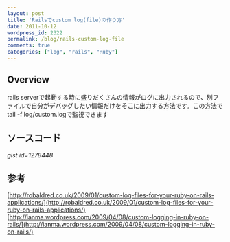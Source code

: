 ```yaml
---
layout: post
title: 'Railsでcustom log(file)の作り方'
date: 2011-10-12
wordpress_id: 2322
permalink: /blog/rails-custom-log-file
comments: true
categories: ["log", "rails", "Ruby"]
---
```

## Overview
rails serverで起動する時に盛りだくさんの情報がログに出力されるので、別ファイルで自分がデバッグしたい情報だけをそこに出力する方法です。この方法でtail -f log/custom.logで監視できます

## ソースコード
*gist id=1278448*


## 参考
[http://robaldred.co.uk/2009/01/custom-log-files-for-your-ruby-on-rails-applications/](http://robaldred.co.uk/2009/01/custom-log-files-for-your-ruby-on-rails-applications/)
[http://ianma.wordpress.com/2009/04/08/custom-logging-in-ruby-on-rails/](http://ianma.wordpress.com/2009/04/08/custom-logging-in-ruby-on-rails/)
